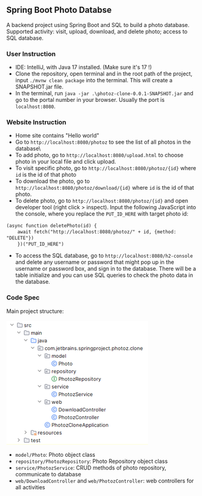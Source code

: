 ## Spring Boot Photo Databse

A backend project using Spring Boot and SQL to build a photo database.\
Supported activity: visit, upload, download, and delete photo; access to SQL database.

### User Instruction
* IDE: IntelliJ, with Java 17 installed. (Make sure it's 17 !)
* Clone the repository, open terminal and in the root path of the project, input `./mvnw clean package`
into the terminal. This will create a SNAPSHOT.jar file.
* In the terminal, run `java -jar .\photoz-clone-0.0.1-SNAPSHOT.jar` and go to the portal number
in your browser. Usually the port is `localhost:8080`.

### Website Instruction
* Home site contains "Hello world"
* Go to `http://localhost:8080/photoz` to see the list of all photos in the database\
* To add photo, go to `http://localhost:8080/upload.html` to choose photo in your local file and click upload.
* To visit specific photo, go to `http://localhost:8080/photoz/{id}` where `id` is the id of that photo
* To download the photo, go to `http://localhost:8080/photoz/download/{id}` where `id` is the id of that photo.
* To delete photo, go to `http://localhost:8080/photoz/{id}` and open developer tool
  (right click > inspect). Input the following JavaScript into the console, where you replace the
`PUT_ID_HERE` with target photo id:
```
(async function deletePhoto(id) {
    await fetch("http://localhost:8080/photoz/" + id, {method: "DELETE"})
    })("PUT_ID_HERE")
```
* To access the SQL database, go to `http://localhost:8080/h2-console` and delete any username or password that
might pop up in the username or password box, and sign in to the database. There will be a table initialize and
you can use SQL queries to check the photo data in the database.


### Code Spec
Main project structure:\
\
![img.png](img.png)
* `model/Photo`: Photo object class
* `repository/PhotozRepository`: Photo Repository object class
* `service/PhotozService`: CRUD methods of photo repository, communicate to database
* `web/DownloadController` and `web/PhotozController`: web controllers for all activities
